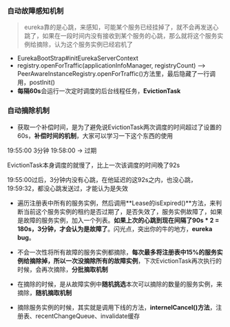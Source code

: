 ### 自动故障感知机制

> eureka靠的是心跳，来感知，可能某个服务已经挂掉了，就不会再发送心跳了，如果在一段时间内没有接收到某个服务的心跳，那么就将这个服务实例给摘除，认为这个服务实例已经宕机了

- EurekaBootStrap#initEurekaServerContext
- registry.openForTraffic(applicationInfoManager, registryCount) --> PeerAwareInstanceRegistry.openForTraffic()方法里，最后隐藏了一行调用，postInit()
- **每隔60s**会运行一次定时调度的后台线程任务，**EvictionTask**



### 自动摘除机制

- 获取一个补偿时间，是为了避免说EvictionTask两次调度的时间超过了设置的60s，**补偿时间的机制**，大家可以学习一下这个东西的使用

19:55:00 3分钟 19:58:00 -> 过期

EvictionTask本身调度的就慢了，比上一次该调度的时间晚了92s

19:55:00过后，3分钟内没有心跳，在他延迟的这92s之内，也没心跳，19:59:32，都没心跳发送过，才能认为是失效

- 遍历注册表中所有的服务实例，然后调用**Lease的isExpired()**方法，来判断当前这个服务实例的租约是否过期了，是否失效了，服务实例故障了，如果是故障的服务实例，加入一个列表。**如果上次的心跳到现在间隔了90s * 2 = 180s，3分钟，才会认为是故障了**。闪光点，突出你的牛的地方，**eureka bug**。

- 不会一次性将所有故障的服务实例都摘除，**每次最多将注册表中15%的服务实例给摘除掉，所以一次没摘除所有的故障实例**，下次EvictionTask再次执行的时候，会再次摘除，**分批摘取机制**

- 在摘除的时候，是从故障实例中**随机挑选**本次可以摘除的数量的服务实例，来摘除，**随机摘取机制**

- 摘除服务实例的时候，其实就是调用下线的方法，**internelCancel()方法**，注册表、recentChangeQueue、invalidate缓存
